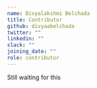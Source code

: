 ```yaml
---
name: Divyalakshmi Belchada
title: Contributor
github: divyaabelchada
twitter: ""
linkedin: ""
slack: ""
joining_date: ""
role: contributor
---
```


Still waiting for this

